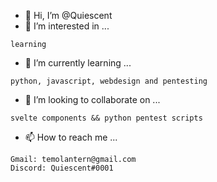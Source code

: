 - 👋 Hi, I’m @Quiescent
- 👀 I’m interested in ...
```
learning
```
- 🌱 I’m currently learning ...
```
python, javascript, webdesign and pentesting
```
- 💞️ I’m looking to collaborate on ...
```
svelte components && python pentest scripts
```
- 📫 How to reach me ...
```
Gmail: temolantern@gmail.com
Discord: Quiescent#0001
```

<!---
TemOLantern/TemOLantern is a ✨ special ✨ repository because its `README.md` (this file) appears on your GitHub profile.
You can click the Preview link to take a look at your changes.
--->
